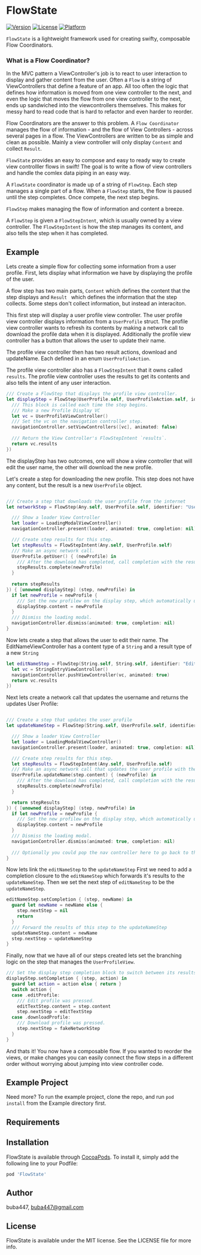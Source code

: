# FlowState

[![Version](https://img.shields.io/cocoapods/v/FlowState.svg?style=flat)](https://cocoapods.org/pods/FlowState)
[![License](https://img.shields.io/cocoapods/l/FlowState.svg?style=flat)](https://cocoapods.org/pods/FlowState)
[![Platform](https://img.shields.io/cocoapods/p/FlowState.svg?style=flat)](https://cocoapods.org/pods/FlowState)

`FlowState` is a lightweight framework used for creating swifty, composable Flow Coordinators.

### What is a Flow Coordinator?
In the MVC pattern a ViewController's job is to react to user interaction to display and gather content from the user.
Often a `Flow` is a string of ViewControllers that define a feature of an app.
All too often the logic that defines how information is moved from one view controller to the next,
and even the logic that moves the flow from one view controller to the next, ends up sandwiched
into the viewcontrollers themselves.
This makes for messy hard to read code that is hard to refactor and even harder to reorder.

Flow Coordinators are the answer to this problem. A `Flow Coordinator` manages the flow of information - and the flow of View Controllers -
across several pages in a flow. The ViewControllers are written to be as simple and clean as possible. Mainly a view controller will only display `Content` and collect `Result`.

`FlowState` provides an easy to compose and easy to ready way to create view controlller flows in swift!
The goal is to write a flow of view controllers and handle the comlex data piping in an easy way.

A `FlowState` coordinator is made up of a string of `FlowStep`. Each step manages a single part of a flow.
When a `FlowStep` starts, the flow is paused until the step completes. Once compete, the next step begins.

`FlowStep` makes managing the flow of information and content a breeze.

A `FlowStep` is given a `FlowStepIntent`, which is usually owned by  a view controller.
The  `FlowStepIntent` is how the step manages its content, and also tells the step when it has completed.

## Example

Lets create a simple flow for collecting some information from a user profile.
First, lets display what information we have by displaying the profile of the user.

A flow step has two main parts, `Content` which defines the content that the step displays and 
`Result ` which defines the information that the step collects. Some steps don't collect information, 
but instead an interaciton.

This first step will display a user profile view controller. The user profile view controller displays 
information from a `UserProfile` struct. The profile view controller wants to refresh its contents 
by making a network call to download the profile data when it is displayed. Additionally the
profile view controller has a button that allows the user to update their name.

The profile view controller then has two result actions, download and updateName. Each defined in 
an enum `UserProfileAction`.

The profile view controller also has a `FlowStepIntent` that it owns called `results`. 
The profile view controller uses the results to get its contents and also tells the intent of any user interaction.


```swift
/// Create a FlowStep that displays the profile view controller. 
let displayStep = FlowStep(UserProfile.self, UserProfileAction.self, identifier: "Profile", { (step) in
  /// This block is called each time the step begins.
  /// Make a new Profile Display VC
  let vc = UserProfileViewController()
  /// Set the vc on the navigation controller step.
  navigationController.setViewControllers([vc], animated: false)
  
  /// Return the View Controller's FlowStepIntent `results`.
  return vc.results
})
```

The displayStep has two outcomes, one will show a view controller that will edit the user name,
the other will download the new profile.

Let's create a step for downloading the new profile. This step does not have any content, but the result is
a new `UserProfile` object.

```swift

/// Create a step that downloads the user profile from the internet
let networkStep = FlowStep(Any.self, UserProfile.self, identifier: "User Profile Network", { (step) in

  /// Show a loader View Controller
  let loader = LoadingModalViewController()
  navigationController.present(loader, animated: true, completion: nil)

  /// Create step results for this step.
  let stepResults = FlowStepIntent(Any.self, UserProfile.self)
  /// Make an async network call.
  UserProfile.getUser() { (newProfile) in
    /// After the download has completed, call completion with the results.
    stepResults.complete(newProfile)
  }
  
  return stepResults
}) { [unowned displayStep] (step, newProfile) in
  if let newProfile = newProfile {
    /// Set the new profilew on the display step, which automatically updates it's view controller.
    displayStep.content = newProfile
  }
  /// Dismiss the loading modal.
  navigationController.dismiss(animated: true, completion: nil)
}
```

Now lets create a step that allows the user to edit their name.
The EditNameViewController has a content type of a `String` and a result type of a new `String`

```swift
let editNameStep = FlowStep(String.self, String.self, identifier: "Edit Name", { (step) in
  let vc = StringEntryViewController()
  navigationController.pushViewController(vc, animated: true)
  return vc.results
})
```

Next lets create a network call that updates the username and returns the updates User Profile:

```swift

/// Create a step that updates the user profile
let updateNameStep = FlowStep(String.self, UserProfile.self, identifier: "Update Profile Step", { (step) in

  /// Show a loader View Controller
  let loader = LoadingModalViewController()
  navigationController.present(loader, animated: true, completion: nil)

  /// Create step results for this step.
  let stepResults = FlowStepIntent(Any.self, UserProfile.self)
  /// Make an async network call that updates the user profile with the step's content.
  UserProfile.updateName(step.content) { (newProfile) in
    /// After the download has completed, call completion with the results.
    stepResults.complete(newProfile)
  }

  return stepResults
}) { [unowned displayStep] (step, newProfile) in
  if let newProfile = newProfile {
    /// Set the new profilew on the display step, which automatically updates it's view controller.
    displayStep.content = newProfile
  }
  /// Dismiss the loading modal.
  navigationController.dismiss(animated: true, completion: nil)
  
  /// Optionally you could pop the nav controller here to go back to the profile.
}
```

Now lets link the `editNameStep` to the `updateNameStep`
First we need to add a completion closure to the `editNameStep` which forwards it's results to the  `updateNameStep`.
Then we set the next step of `editNameStep` to be the   `updateNameStep`.
```swift
editNameStep.setCompletion { (step, newName) in
  guard let newName = newName else { 
    step.nextStep = nil
    return 
  }
  /// Forward the results of this step to the updateNameStep
  updateNameStep.content = newName
  step.nextStep = updateNameStep
}
```

Finally, now that we have all of our steps created lets set the branching logic on the step that manages the `UserProfileView`.

```swift
/// Set the display step completion block to switch between its results
displayStep.setCompletion { (step, action) in
  guard let action = action else { return }
  switch action {
  case .editProfile:
    /// Edit profile was pressed.
    editTextStep.content = step.content
    step.nextStep = editTextStep
  case .downloadProfile:
    /// Download profile was pressed.
    step.nextStep = fakeNetworkStep
  }
}
```

And thats it! You now have a composable flow. If you wanted to reorder the views, or make changes you can easily connect the flow steps in a different order without worrying about jumping into view controller code.


## Example Project
Need more?
To run the example project, clone the repo, and run `pod install` from the Example directory first.

## Requirements

## Installation

FlowState is available through [CocoaPods](https://cocoapods.org). To install
it, simply add the following line to your Podfile:

```ruby
pod 'FlowState'
```

## Author

buba447, buba447@gmail.com

## License

FlowState is available under the MIT license. See the LICENSE file for more info.
